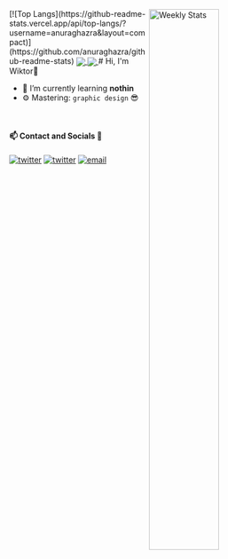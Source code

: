<a href="https://wakatime.com/@antitrendy" target="_blank">
<img width="50%" align="right" alt="Weekly Stats" src="https://github-readme-stats.vercel.app/api/wakatime?username=@antitrendy&border_radius=0%200%205px%205px&theme=dark&bg_color=161B22&border_color=161B22&icon_color=58a6ff&show_icons=true&disable_animations=true">
</a>
[![Top Langs](https://github-readme-stats.vercel.app/api/top-langs/?username=anuraghazra&layout=compact)](https://github.com/anuraghazra/github-readme-stats)
<a href="https://github.com/antitrendy/github-readme-stats">
  <img align="center" src="https://github-readme-stats.vercel.app/api/top-langs/?username=anuraghazra&layout=compact)](https://github.com/anuraghazra/github-readme-stats" />
</a>
<a href="https://github.com/antitrendy/convoychat">
  <img align="center" src="https://github-readme-stats.vercel.app/api/pin/?username=anuraghazra&repo=convoychat" />
</a>
# Hi, I'm Wiktor👋

<br>

- 🌱 I’m currently learning **nothin**
- ⚙️ Mastering: `graphic design` 😎

<br>

#### 📫 Contact and Socials 🔎

<a href="https://twitter.com/antitrendyy" target="_blank"><img alt="twitter" align="center" src="https://img.shields.io/badge/-Twitter-0D1117?style=flat-square&logo=twitter&logoColor=white"></a>
<a href="https://www.twitch.tv/f0rexst" target="_blank"><img alt="twitter" align="center" src="https://img.shields.io/badge/-Twitch-0D1117?style=flat-square&logo=twitch&logoColor=white"></a>
<a href="mailto:lazarwiktor7@gmail.com" target="_blank"><img alt="email" align="center" src="https://img.shields.io/badge/-Email-0D1117?style=flat-square&&logo=gmail&logoColor=white"></a>
